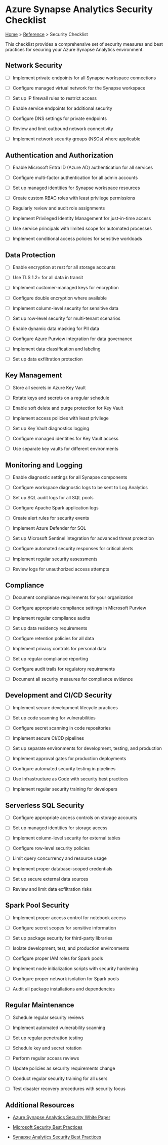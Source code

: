 # Azure Synapse Analytics Security Checklist

[Home](../../README.md) > [Reference](../README.md) > Security Checklist

This checklist provides a comprehensive set of security measures and best practices for securing your Azure Synapse Analytics environment.

## Network Security

- [ ] Implement private endpoints for all Synapse workspace connections

- [ ] Configure managed virtual network for the Synapse workspace

- [ ] Set up IP firewall rules to restrict access

- [ ] Enable service endpoints for additional security

- [ ] Configure DNS settings for private endpoints

- [ ] Review and limit outbound network connectivity

- [ ] Implement network security groups (NSGs) where applicable

## Authentication and Authorization

- [ ] Enable Microsoft Entra ID (Azure AD) authentication for all services

- [ ] Configure multi-factor authentication for all admin accounts

- [ ] Set up managed identities for Synapse workspace resources

- [ ] Create custom RBAC roles with least privilege permissions

- [ ] Regularly review and audit role assignments

- [ ] Implement Privileged Identity Management for just-in-time access

- [ ] Use service principals with limited scope for automated processes

- [ ] Implement conditional access policies for sensitive workloads

## Data Protection

- [ ] Enable encryption at rest for all storage accounts

- [ ] Use TLS 1.2+ for all data in transit

- [ ] Implement customer-managed keys for encryption

- [ ] Configure double encryption where available

- [ ] Implement column-level security for sensitive data

- [ ] Set up row-level security for multi-tenant scenarios

- [ ] Enable dynamic data masking for PII data

- [ ] Configure Azure Purview integration for data governance

- [ ] Implement data classification and labeling

- [ ] Set up data exfiltration protection

## Key Management

- [ ] Store all secrets in Azure Key Vault

- [ ] Rotate keys and secrets on a regular schedule

- [ ] Enable soft delete and purge protection for Key Vault

- [ ] Implement access policies with least privilege

- [ ] Set up Key Vault diagnostics logging

- [ ] Configure managed identities for Key Vault access

- [ ] Use separate key vaults for different environments

## Monitoring and Logging

- [ ] Enable diagnostic settings for all Synapse components

- [ ] Configure workspace diagnostic logs to be sent to Log Analytics

- [ ] Set up SQL audit logs for all SQL pools

- [ ] Configure Apache Spark application logs

- [ ] Create alert rules for security events

- [ ] Implement Azure Defender for SQL

- [ ] Set up Microsoft Sentinel integration for advanced threat protection

- [ ] Configure automated security responses for critical alerts

- [ ] Implement regular security assessments

- [ ] Review logs for unauthorized access attempts

## Compliance

- [ ] Document compliance requirements for your organization

- [ ] Configure appropriate compliance settings in Microsoft Purview

- [ ] Implement regular compliance audits

- [ ] Set up data residency requirements

- [ ] Configure retention policies for all data

- [ ] Implement privacy controls for personal data

- [ ] Set up regular compliance reporting

- [ ] Configure audit trails for regulatory requirements

- [ ] Document all security measures for compliance evidence

## Development and CI/CD Security

- [ ] Implement secure development lifecycle practices

- [ ] Set up code scanning for vulnerabilities

- [ ] Configure secret scanning in code repositories

- [ ] Implement secure CI/CD pipelines

- [ ] Set up separate environments for development, testing, and production

- [ ] Implement approval gates for production deployments

- [ ] Configure automated security testing in pipelines

- [ ] Use Infrastructure as Code with security best practices

- [ ] Implement regular security training for developers

## Serverless SQL Security

- [ ] Configure appropriate access controls on storage accounts

- [ ] Set up managed identities for storage access

- [ ] Implement column-level security for external tables

- [ ] Configure row-level security policies

- [ ] Limit query concurrency and resource usage

- [ ] Implement proper database-scoped credentials

- [ ] Set up secure external data sources

- [ ] Review and limit data exfiltration risks

## Spark Pool Security

- [ ] Implement proper access control for notebook access

- [ ] Configure secret scopes for sensitive information

- [ ] Set up package security for third-party libraries

- [ ] Isolate development, test, and production environments

- [ ] Configure proper IAM roles for Spark pools

- [ ] Implement node initialization scripts with security hardening

- [ ] Configure proper network isolation for Spark pools

- [ ] Audit all package installations and dependencies

## Regular Maintenance

- [ ] Schedule regular security reviews

- [ ] Implement automated vulnerability scanning

- [ ] Set up regular penetration testing

- [ ] Schedule key and secret rotation

- [ ] Perform regular access reviews

- [ ] Update policies as security requirements change

- [ ] Conduct regular security training for all users

- [ ] Test disaster recovery procedures with security focus

## Additional Resources

- [Azure Synapse Analytics Security White Paper](https://learn.microsoft.com/en-us/azure/synapse-analytics/guidance/security-white-paper-introduction)

- [Microsoft Security Best Practices](https://learn.microsoft.com/en-us/security/benchmark/azure/baselines/synapse-analytics-security-baseline)

- [Synapse Analytics Security Best Practices](../best-practices/security.md)
